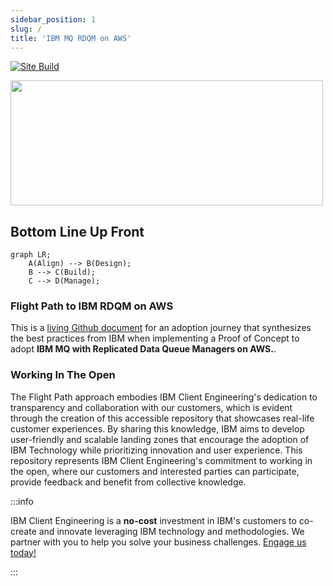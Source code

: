 ```yaml
---
sidebar_position: 1
slug: /
title: 'IBM MQ RDQM on AWS'
---
```

[![Site Build](https://github.com/ibm-client-engineering/solution-filenet-aws/actions/workflows/deploy.yml/badge.svg)](https://github.com/ibm-client-engineering/solution-filenet-aws/actions/workflows/deploy.yml)

<a href="https://www.ibm.com/client-engineering"><img src="https://user-images.githubusercontent.com/95059/166857681-99c92cdc-fa62-4141-b903-969bd6ec1a41.png" width="500" height="200" /></a>

## Bottom Line Up Front

```mermaid
graph LR;
    A(Align) --> B(Design);
    B --> C(Build);
    C --> D(Manage);
```

### Flight Path to IBM RDQM on AWS

This is a [living Github document](https://github.com/ibm-client-engineering/solution-mq-rdqm-hadr) for an adoption journey that synthesizes the best practices from IBM when implementing a Proof of Concept to adopt **IBM MQ with Replicated Data Queue Managers on AWS.**.

### Working In The Open

The Flight Path approach embodies IBM Client Engineering's dedication to transparency and collaboration with our customers, which is evident through the creation of this accessible repository that showcases real-life customer experiences. By sharing this knowledge, IBM aims to develop user-friendly and scalable landing zones that encourage the adoption of IBM Technology while prioritizing innovation and user experience. This repository represents IBM Client Engineering's commitment to working in the open, where our customers and interested parties can participate, provide feedback and benefit from collective knowledge.

:::info

IBM Client Engineering is a **no-cost** investment in IBM's customers to co-create and innovate leveraging IBM technology and methodologies. We partner with you to help you solve your business challenges. [Engage us today!](https://www.ibm.com/client-engineering)

:::
